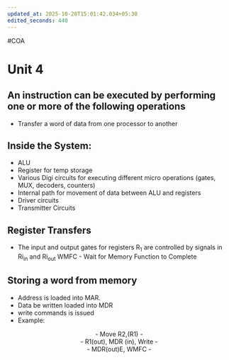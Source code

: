 ```yaml
---
updated_at: 2025-10-28T15:01:42.034+05:30
edited_seconds: 440
---
```

#COA 
# Unit 4

## An instruction can be executed by performing one or more of the following operations
- Transfer a word of data from one processor to another


## Inside the System:
- ALU
- Register for temp storage
- Various Digi circuits for executing different micro operations (gates, MUX, decoders, counters)
- Internal path for movement of data between ALU and registers
- Driver circuits
- Transmitter Circuits
## Register Transfers
- The input and output gates for registers R<sub>1</sub> are controlled by signals in Ri<sub>in</sub> and Ri<sub>out</sub>
WMFC - Wait for Memory Function to Complete


## Storing a word from memory
- Address is loaded into MAR.
- Data be written loaded into MDR
- write commands is issued
- Example:
<center>
- Move R2,(R1) - 
<br>
- R1(out), MDR (in), Write - 
<br>
- MDR(out)E, WMFC -
<br>
</center>
